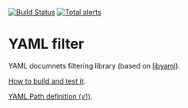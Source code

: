 [![Build Status](https://travis-ci.org/OpenSCAP/yaml-filter.svg?branch=master)](https://travis-ci.org/OpenSCAP/yaml-filter) [![Total alerts](https://img.shields.io/lgtm/alerts/g/OpenSCAP/yaml-filter.svg?logo=lgtm&logoWidth=18)](https://lgtm.com/projects/g/OpenSCAP/yaml-filter/alerts/)

# YAML filter

YAML documnets filtering library (based on [libyaml](https://github.com/yaml/libyaml)).

[How to build and test it](docs/developer.md).

[YAML Path definition (v1)](docs/yaml_path_v1.md).